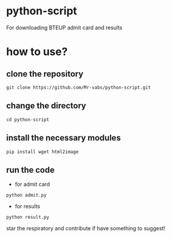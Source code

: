 # python-script
For downloading BTEUP admit card and results 

# how to use?

## clone the repository
```
git clone https://github.com/Mr-vabs/python-script.git
```

## change the directory
```
cd python-script
```

## install the necessary modules
```
pip install wget html2image
```

## run the code 
- for admit card 
```
python admit.py
```

- for results 
```
python result.py
```

star the respiratory and contribute if have something to suggest!